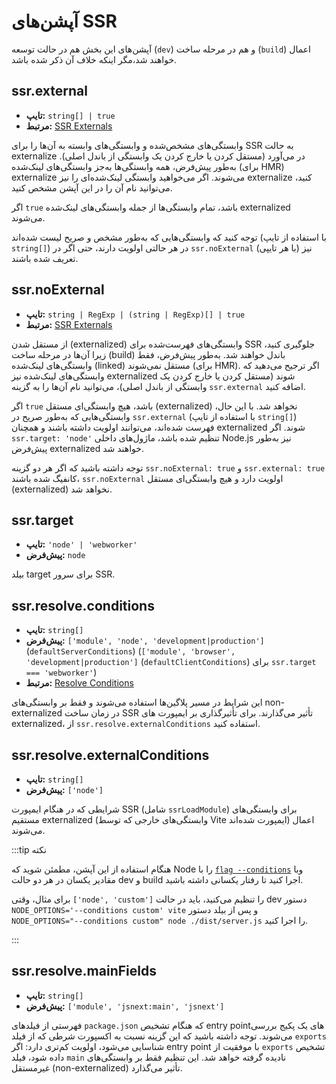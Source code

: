 # آپشن‌های SSR

آپشن‌های این بخش هم در حالت توسعه (`dev`) و هم در مرحله ساخت (`build`) اعمال خواهند شد،مگر اینکه خلاف آن ذکر شده باشد.

## ssr.external

- **تایپ:** `string[]‎ | true`
- **مرتبط:** [SSR Externals](/guide/ssr#ssr-externals)

وابستگی‌های مشخص‌شده و وابستگی‌های وابسته به آن‌ها را برای SSR به حالت externalize در می‌آورد (مستقل کردن یا خارج کردن یک وابستگی از باندل اصلی). به‌طور پیش‌فرض، همه وابستگی‌ها به‌جز وابستگی‌های لینک‌شده (برای HMR) externalize می‌شوند. اگر می‌خواهید وابستگی لینک‌شده‌ای را نیز externalize کنید، می‌توانید نام آن را در این آپشن مشخص کنید.

اگر `true` باشد، تمام وابستگی‌ها از جمله وابستگی‌های لینک‌شده externalized می‌شوند.

توجه کنید که وابستگی‌هایی که به‌طور مشخص و صریح لیست شده‌اند (با استفاده از تایپ `string[]‎`) در هر حالتی اولویت دارند، حتی اگر در `ssr.noExternal` (با هر تایپی) نیز تعریف شده باشند.

## ssr.noExternal

- **تایپ:** `string | RegExp | (string | RegExp)[] | true`
- **مرتبط:** [SSR Externals](/guide/ssr#ssr-externals)

از مستقل شدن (externalized) وابستگی‌های فهرست‌شده برای SSR جلوگیری کنید، زیرا آن‌ها در مرحله ساخت (build) باندل خواهند شد. به‌طور پیش‌فرض، فقط وابستگی‌های لینک‌شده (linked) مستقل نمی‌شوند (برای HMR). اگر ترجیح می‌دهید که وابستگی‌های لینک‌شده نیز externalized شوند (مستقل کردن یا خارج کردن یک وابستگی از باندل اصلی)، می‌توانید نام آن‌ها را به گزینه `ssr.external` اضافه کنید.

اگر `true` باشد، هیچ وابستگی‌ای مستقل (externalized) نخواهد شد. با این حال، وابستگی‌هایی که به‌طور صریح در `ssr.external` (با استفاده از تایپ `string[]‎`) فهرست شده‌اند، می‌توانند اولویت داشته باشند و همچنان externalized شوند. اگر `ssr.target: 'node'` تنظیم شده باشد، ماژول‌های داخلی Node.js نیز به‌طور پیش‌فرض externalized خواهند شد.

توجه داشته باشید که اگر هر دو گزینه `ssr.noExternal: true` و `ssr.external: true` کانفیگ شده باشند، `ssr.noExternal` اولویت دارد و هیچ وابستگی‌ای مستقل (externalized) نخواهد شد.

## ssr.target

- **تایپ:** `'node' | 'webworker'`
- **پیش‌فرض:** `node`

بیلد target برای سرور SSR.

## ssr.resolve.conditions

- **تایپ:** `string[]‎`
- **پیش‌فرض:** `['module', 'node', 'development|production']` (`defaultServerConditions`) (`['module', 'browser', 'development|production']` (`defaultClientConditions`) برای `ssr.target === 'webworker'`)
- **مرتبط:** [Resolve Conditions](./shared-options.md#resolve-conditions)

این شرایط در مسیر پلاگین‌ها استفاده می‌شوند و فقط بر وابستگی‌های non-externalized در زمان ساخت SSR تأثیر می‌گذارند. برای تأثیرگذاری بر ایمپورت های externalized، از `ssr.resolve.externalConditions` استفاده کنید.

## ssr.resolve.externalConditions

- **تایپ:** `string[]‎`
- **پیش‌فرض:** `['node']`

شرایطی که در هنگام ایمپورت SSR (شامل `ssrLoadModule`) برای وابستگی‌های مستقیم externalized (وابستگی‌های خارجی که توسط Vite ایمپورت شده‌اند) اعمال می‌شوند.

:::tip نکته

هنگام استفاده از این آپشن، مطمئن شوید که Node را با [`flag --conditions`](https://nodejs.org/docs/latest/api/cli.html#-c-condition---conditionscondition) وبا مقادیر یکسان در هر دو حالت dev و build اجرا کنید تا رفتار یکسانی داشته باشید.

برای مثال، وقتی `['node', 'custom']` را تنظیم می‌کنید، باید در حالت dev دستور `NODE_OPTIONS='--conditions custom' vite` و پس از بیلد دستور `NODE_OPTIONS="--conditions custom" node ./dist/server.js` را اجرا کنید.

:::

## ssr.resolve.mainFields

- **تایپ:** `string[]‎`
- **پیش‌فرض:** `['module', 'jsnext:main', 'jsnext']`

فهرستی از فیلدهای `package.json` که هنگام تشخیص entry pointهای یک پکیج بررسی می‌شوند. توجه داشته باشید که این گزینه نسبت به اکسپورت شرطی که از فیلد `exports` شناسایی می‌شود، اولویت کم‌تری دارد: اگر entry point با موفقیت از `exports` تشخیص داده شود، فیلد `main` نادیده گرفته خواهد شد. این تنظیم فقط بر وابستگی‌های غیرمستقل (non-externalized) تأثیر می‌گذارد.
